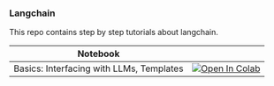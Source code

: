 ### Langchain
This repo contains step by step tutorials about langchain.

| Notebook  |        |
|-----------|--------|
| Basics: Interfacing with LLMs, Templates | [![Open In Colab](https://colab.research.google.com/assets/colab-badge.svg)](https://colab.research.google.com/github/aliakyurek/langchain/blob/main/basics.ipynb) |
